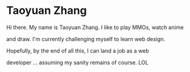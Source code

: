 # Taoyuan Zhang

Hi there. My name is Taoyuan Zhang. I like to play MMOs, watch anime 

and draw. I'm currently challenging myself to learn web design. 

Hopefully, by the end of all this, I can land a job as a web 

developer ... assuming my sanity remains of course. LOL
